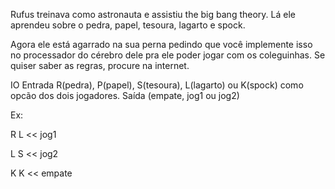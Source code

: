 Rufus treinava como astronauta e assistiu the big bang theory. Lá ele
aprendeu sobre o pedra, papel, tesoura, lagarto e spock.

Agora ele está agarrado na sua perna pedindo que você implemente isso
no processador do cérebro dele pra ele poder jogar com os coleguinhas.
Se quiser saber as regras, procure na internet.

IO
Entrada R(pedra), P(papel), S(tesoura), L(lagarto) ou K(spock) como opcão dos dois
jogadores. Saída (empate, jog1 ou jog2)

Ex:

>>
R
L
<<
jog1

>>
L
S
<<
jog2

>>
K
K
<<
empate